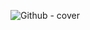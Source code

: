 ![Github - cover](https://user-images.githubusercontent.com/48633090/148269669-c99fde54-0715-42e4-a320-b0d1d53088ad.png)
